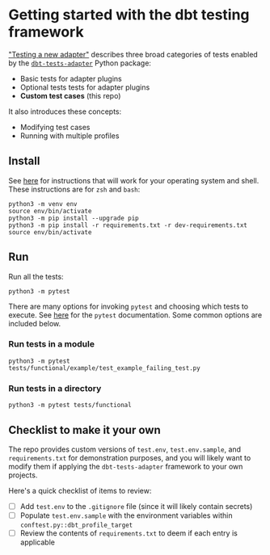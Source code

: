 # Getting started with the dbt testing framework

["Testing a new adapter"](https://docs.getdbt.com/docs/contributing/testing-a-new-adapter) describes three broad categories of tests enabled by the [`dbt-tests-adapter`](https://github.com/dbt-labs/dbt-core/tree/HEAD/tests/adapter) Python package:
- Basic tests for adapter plugins
- Optional tests tests for adapter plugins
- **Custom test cases** (this repo)

It also introduces these concepts:
- Modifying test cases
- Running with multiple profiles

## Install

See [here](https://docs.python.org/3/library/venv.html#creating-virtual-environments) for instructions that will work for your operating system and shell. These instructions are for `zsh` and `bash`:
```shell
python3 -m venv env
source env/bin/activate
python3 -m pip install --upgrade pip
python3 -m pip install -r requirements.txt -r dev-requirements.txt
source env/bin/activate
```

## Run

Run all the tests:
```shell
python3 -m pytest
```

There are many options for invoking `pytest` and choosing which tests to execute. See [here](https://docs.pytest.org/usage.html) for the `pytest` documentation. Some common options are included below.

### Run tests in a module
```shell
python3 -m pytest tests/functional/example/test_example_failing_test.py
```

### Run tests in a directory
```shell
python3 -m pytest tests/functional
```

## Checklist to make it your own

The repo provides custom versions of `test.env`, `test.env.sample`, and `requirements.txt` for demonstration purposes, and you will likely want to modify them if applying the `dbt-tests-adapter` framework to your own projects.

Here's a quick checklist of items to review:
- [ ] Add `test.env` to the `.gitignore` file (since it will likely contain secrets)
- [ ] Populate `test.env.sample` with the environment variables within `conftest.py::dbt_profile_target`
- [ ] Review the contents of `requirements.txt` to deem if each entry is applicable
